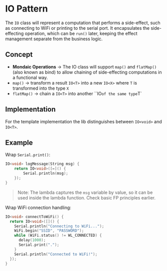 # IO Pattern

The `IO` class will represent a computation that performs a side-effect, such as connecting to WiFi or printing to the serial port. It encapsulates the side-effecting operation, which can be `run()` later, keeping the effect management separate from the business logic.

## Concept

- **Mondaic Operations** -> The IO class will support `map()` and `flatMap()` (also known as bind) to allow chaining of side-effecting computations in a functional way.
- `map()` -> transform a result `IO<T>` into a new `IO<X>` where `T` is transformed into the type `X`
- `flatMap()` -> chain a `IO<T>` into another ``IO<T>` of the same type `T`

## Implementation

For the template implementation the lib distinguishes between `IO<void>` and `IO<T>`.

## Example

Wrap `Serial.print()`:

```cpp
IO<void> logMessage(String msg) {
    return IO<void>([=]() {
        Serial.println(msg);
    });
}
```

>Note: The lambda captures the `msg` variable by value, so it can be used inside the lambda function. Check basic FP principles earlier.

Wrap WiFi connection handling:

```cpp
IO<void> connectToWiFi() {
  return IO<void>([]() {
    Serial.println("Connecting to WiFi...");
    WiFi.begin("SSID", "PASSWORD");
    while (WiFi.status() != WL_CONNECTED) {
      delay(1000);
      Serial.print(".");
    }
    Serial.println("Connected to WiFi!");
  });
}
```
